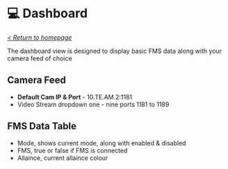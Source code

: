 # 💻 Dashboard

_[< Return to homepage](/docs/INDEX.md)_

The dashboard view is designed to display basic FMS data along with your camera feed of choice

## Camera Feed

- **Default Cam IP & Port** - 10.TE.AM.2:1181
- Video Stream dropdown one - nine ports 1181 to 1189

## FMS Data Table

- Mode, shows current mode, along with enabled & disabled
- FMS, true or false if FMS is connected
- Allaince, current allaince colour
